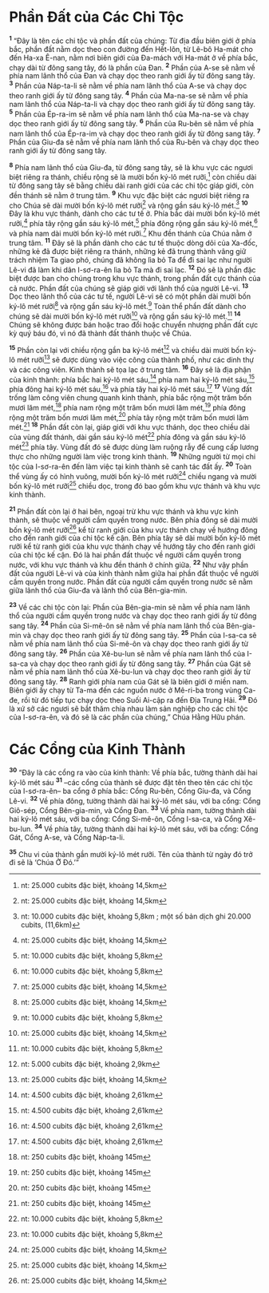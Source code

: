 # Phần Ðất của Các Chi Tộc
<sup><b>1</b></sup> “Ðây là tên các chi tộc và phần đất của chúng: Từ địa đầu biên giới ở phía bắc, phần đất nằm dọc theo con đường đến Hết-lôn, từ Lê-bô Ha-mát cho đến Ha-xa Ê-nan, nằm nơi biên giới của Ða-mách với Ha-mát ở về phía bắc, chạy dài từ đông sang tây, đó là phần của Ðan. <sup><b>2</b></sup> Phần của A-se sẽ nằm về phía nam lãnh thổ của Ðan và chạy dọc theo ranh giới ấy từ đông sang tây. <sup><b>3</b></sup> Phần của Náp-ta-li sẽ nằm về phía nam lãnh thổ của A-se và chạy dọc theo ranh giới ấy từ đông sang tây. <sup><b>4</b></sup> Phần của Ma-na-se sẽ nằm về phía nam lãnh thổ của Náp-ta-li và chạy dọc theo ranh giới ấy từ đông sang tây. <sup><b>5</b></sup> Phần của Ép-ra-im sẽ nằm về phía nam lãnh thổ của Ma-na-se và chạy dọc theo ranh giới ấy từ đông sang tây. <sup><b>6</b></sup> Phần của Ru-bên sẽ nằm về phía nam lãnh thổ của Ép-ra-im và chạy dọc theo ranh giới ấy từ đông sang tây. <sup><b>7</b></sup> Phần của Giu-đa sẽ nằm về phía nam lãnh thổ của Ru-bên và chạy dọc theo ranh giới ấy từ đông sang tây.

<sup><b>8</b></sup> Phía nam lãnh thổ của Giu-đa, từ đông sang tây, sẽ là khu vực các ngươi biệt riêng ra thánh, chiều rộng sẽ là mười bốn ký-lô mét rưỡi,[^1-82ce9513-2c91-4a3c-aec7-a0eaa3d2014e] còn chiều dài từ đông sang tây sẽ bằng chiều dài ranh giới của các chi tộc giáp giới, còn đền thánh sẽ nằm ở trung tâm. <sup><b>9</b></sup> Khu vực đặc biệt các ngươi biệt riêng ra cho Chúa sẽ dài mười bốn ký-lô mét rưỡi[^2-82ce9513-2c91-4a3c-aec7-a0eaa3d2014e] và rộng gần sáu ký-lô mét.[^3-82ce9513-2c91-4a3c-aec7-a0eaa3d2014e] <sup><b>10</b></sup> Ðây là khu vực thánh, dành cho các tư tế ở. Phía bắc dài mười bốn ký-lô mét rưỡi,[^4-82ce9513-2c91-4a3c-aec7-a0eaa3d2014e] phía tây rộng gần sáu ký-lô mét,[^5-82ce9513-2c91-4a3c-aec7-a0eaa3d2014e] phía đông rộng gần sáu ký-lô mét,[^6-82ce9513-2c91-4a3c-aec7-a0eaa3d2014e] và phía nam dài mười bốn ký-lô mét rưỡi.[^7-82ce9513-2c91-4a3c-aec7-a0eaa3d2014e] Khu đền thánh của Chúa nằm ở trung tâm. <sup><b>11</b></sup> Ðây sẽ là phần dành cho các tư tế thuộc dòng dõi của Xa-đốc, những kẻ đã được biệt riêng ra thánh, những kẻ đã trung thành vâng giữ trách nhiệm Ta giao phó, chúng đã không lìa bỏ Ta để đi sai lạc như người Lê-vi đã làm khi dân I-sơ-ra-ên lìa bỏ Ta mà đi sai lạc. <sup><b>12</b></sup> Ðó sẽ là phần đặc biệt được ban cho chúng trong khu vực thánh, trong phần đất cực thánh của cả nước. Phần đất của chúng sẽ giáp giới với lãnh thổ của người Lê-vi. <sup><b>13</b></sup> Dọc theo lãnh thổ của các tư tế, người Lê-vi sẽ có một phần dài mười bốn ký-lô mét rưỡi[^8-82ce9513-2c91-4a3c-aec7-a0eaa3d2014e] và rộng gần sáu ký-lô mét.[^9-82ce9513-2c91-4a3c-aec7-a0eaa3d2014e] Toàn thể phần đất dành cho chúng sẽ dài mười bốn ký-lô mét rưỡi[^10-82ce9513-2c91-4a3c-aec7-a0eaa3d2014e] và rộng gần sáu ký-lô mét.[^11-82ce9513-2c91-4a3c-aec7-a0eaa3d2014e] <sup><b>14</b></sup> Chúng sẽ không được bán hoặc trao đổi hoặc chuyển nhượng phần đất cực kỳ quý báu đó, vì nó đã thành đất thánh thuộc về Chúa.

<sup><b>15</b></sup> Phần còn lại với chiều rộng gần ba ký-lô mét[^12-82ce9513-2c91-4a3c-aec7-a0eaa3d2014e] và chiều dài mười bốn ký-lô mét rưỡi[^13-82ce9513-2c91-4a3c-aec7-a0eaa3d2014e] sẽ được dùng vào việc công của thành phố, như các dinh thự và các công viên. Kinh thành sẽ tọa lạc ở trung tâm. <sup><b>16</b></sup> Ðây sẽ là địa phận của kinh thành: phía bắc hai ký-lô mét sáu,[^14-82ce9513-2c91-4a3c-aec7-a0eaa3d2014e] phía nam hai ký-lô mét sáu,[^15-82ce9513-2c91-4a3c-aec7-a0eaa3d2014e] phía đông hai ký-lô mét sáu,[^16-82ce9513-2c91-4a3c-aec7-a0eaa3d2014e] và phía tây hai ký-lô mét sáu.[^17-82ce9513-2c91-4a3c-aec7-a0eaa3d2014e] <sup><b>17</b></sup> Vùng đất trống làm công viên chung quanh kinh thành, phía bắc rộng một trăm bốn mươi lăm mét,[^18-82ce9513-2c91-4a3c-aec7-a0eaa3d2014e] phía nam rộng một trăm bốn mươi lăm mét,[^19-82ce9513-2c91-4a3c-aec7-a0eaa3d2014e] phía đông rộng một trăm bốn mươi lăm mét,[^20-82ce9513-2c91-4a3c-aec7-a0eaa3d2014e] phía tây rộng một trăm bốn mươi lăm mét.[^21-82ce9513-2c91-4a3c-aec7-a0eaa3d2014e] <sup><b>18</b></sup> Phần đất còn lại, giáp giới với khu vực thánh, dọc theo chiều dài của vùng đất thánh, dài gần sáu ký-lô mét[^22-82ce9513-2c91-4a3c-aec7-a0eaa3d2014e] phía đông và gần sáu ký-lô mét[^23-82ce9513-2c91-4a3c-aec7-a0eaa3d2014e] phía tây. Vùng đất đó sẽ được dùng làm ruộng rẫy để cung cấp lương thực cho những người làm việc trong kinh thành. <sup><b>19</b></sup> Những người từ mọi chi tộc của I-sơ-ra-ên đến làm việc tại kinh thành sẽ canh tác đất ấy. <sup><b>20</b></sup> Toàn thể vùng ấy có hình vuông, mười bốn ký-lô mét rưỡi[^24-82ce9513-2c91-4a3c-aec7-a0eaa3d2014e] chiều ngang và mười bốn ký-lô mét rưỡi[^25-82ce9513-2c91-4a3c-aec7-a0eaa3d2014e] chiều dọc, trong đó bao gồm khu vực thánh và khu vực kinh thành.

<sup><b>21</b></sup> Phần đất còn lại ở hai bên, ngoại trừ khu vực thánh và khu vực kinh thành, sẽ thuộc về người cầm quyền trong nước. Bên phía đông sẽ dài mười bốn ký-lô mét rưỡi[^26-82ce9513-2c91-4a3c-aec7-a0eaa3d2014e] kể từ ranh giới của khu vực thánh chạy về hướng đông cho đến ranh giới của chi tộc kế cận. Bên phía tây sẽ dài mười bốn ký-lô mét rưỡi kể từ ranh giới của khu vực thánh chạy về hướng tây cho đến ranh giới của chi tộc kế cận. Ðó là hai phần đất thuộc về người cầm quyền trong nước, với khu vực thánh và khu đền thánh ở chính giữa. <sup><b>22</b></sup> Như vậy phần đất của người Lê-vi và của kinh thành nằm giữa hai phần đất thuộc về người cầm quyền trong nước. Phần đất của người cầm quyền trong nước sẽ nằm giữa lãnh thổ của Giu-đa và lãnh thổ của Bên-gia-min.

<sup><b>23</b></sup> Về các chi tộc còn lại: Phần của Bên-gia-min sẽ nằm về phía nam lãnh thổ của người cầm quyền trong nước và chạy dọc theo ranh giới ấy từ đông sang tây. <sup><b>24</b></sup> Phần của Si-mê-ôn sẽ nằm về phía nam lãnh thổ của Bên-gia-min và chạy dọc theo ranh giới ấy từ đông sang tây. <sup><b>25</b></sup> Phần của I-sa-ca sẽ nằm về phía nam lãnh thổ của Si-mê-ôn và chạy dọc theo ranh giới ấy từ đông sang tây. <sup><b>26</b></sup> Phần của Xê-bu-lun sẽ nằm về phía nam lãnh thổ của I-sa-ca và chạy dọc theo ranh giới ấy từ đông sang tây. <sup><b>27</b></sup> Phần của Gát sẽ nằm về phía nam lãnh thổ của Xê-bu-lun và chạy dọc theo ranh giới ấy từ đông sang tây. <sup><b>28</b></sup> Ranh giới phía nam của Gát sẽ là biên giới ở miền nam. Biên giới ấy chạy từ Ta-ma đến các nguồn nước ở Mê-ri-ba trong vùng Ca-đe, rồi từ đó tiếp tục chạy dọc theo Suối Ai-cập ra đến Ðịa Trung Hải. <sup><b>29</b></sup> Ðó là xứ sở các ngươi sẽ bắt thăm chia nhau làm sản nghiệp cho các chi tộc của I-sơ-ra-ên, và đó sẽ là các phần của chúng,” Chúa Hằng Hữu phán.

# Các Cổng của Kinh Thành
<sup><b>30</b></sup> “Ðây là các cổng ra vào của kinh thành: Về phía bắc, tường thành dài hai ký-lô mét sáu <sup><b>31</b></sup> –các cổng của thành sẽ được đặt tên theo tên các chi tộc của I-sơ-ra-ên– ba cổng ở phía bắc: Cổng Ru-bên, Cổng Giu-đa, và Cổng Lê-vi. <sup><b>32</b></sup> Về phía đông, tường thành dài hai ký-lô mét sáu, với ba cổng: Cổng Giô-sép, Cổng Bên-gia-min, và Cổng Ðan. <sup><b>33</b></sup> Về phía nam, tường thành dài hai ký-lô mét sáu, với ba cổng: Cổng Si-mê-ôn, Cổng I-sa-ca, và Cổng Xê-bu-lun. <sup><b>34</b></sup> Về phía tây, tường thành dài hai ký-lô mét sáu, với ba cổng: Cổng Gát, Cổng A-se, và Cổng Náp-ta-li.

<sup><b>35</b></sup> Chu vi của thành gần mười ký-lô mét rưỡi. Tên của thành từ ngày đó trở đi sẽ là ‘Chúa Ở Ðó.’”

[^1-82ce9513-2c91-4a3c-aec7-a0eaa3d2014e]: nt: 25.000 cubits đặc biệt, khoảng 14,5km
[^2-82ce9513-2c91-4a3c-aec7-a0eaa3d2014e]: nt: 25.000 cubits đặc biệt, khoảng 14,5km
[^3-82ce9513-2c91-4a3c-aec7-a0eaa3d2014e]: nt: 10.000 cubits đặc biệt, khoảng 5,8km ; một số bản dịch ghi 20.000 cubits, (11,6km)
[^4-82ce9513-2c91-4a3c-aec7-a0eaa3d2014e]: nt: 25.000 cubits đặc biệt, khoảng 14,5km
[^5-82ce9513-2c91-4a3c-aec7-a0eaa3d2014e]: nt: 10.000 cubits đặc biệt, khoảng 5,8km
[^6-82ce9513-2c91-4a3c-aec7-a0eaa3d2014e]: nt: 10.000 cubits đặc biệt, khoảng 5,8km
[^7-82ce9513-2c91-4a3c-aec7-a0eaa3d2014e]: nt: 25.000 cubits đặc biệt, khoảng 14,5km
[^8-82ce9513-2c91-4a3c-aec7-a0eaa3d2014e]: nt: 25.000 cubits đặc biệt, khoảng 14,5km
[^9-82ce9513-2c91-4a3c-aec7-a0eaa3d2014e]: nt: 10.000 cubits đặc biệt, khoảng 5,8km
[^10-82ce9513-2c91-4a3c-aec7-a0eaa3d2014e]: nt: 25.000 cubits đặc biệt, khoảng 14,5km
[^11-82ce9513-2c91-4a3c-aec7-a0eaa3d2014e]: nt: 10.000 cubits đặc biệt, khoảng 5,8km
[^12-82ce9513-2c91-4a3c-aec7-a0eaa3d2014e]: nt: 5.000 cubits đặc biệt, khoảng 2,9km
[^13-82ce9513-2c91-4a3c-aec7-a0eaa3d2014e]: nt: 25.000 cubits đặc biệt, khoảng 14,5km
[^14-82ce9513-2c91-4a3c-aec7-a0eaa3d2014e]: nt: 4.500 cubits đặc biệt, khoảng 2,61km
[^15-82ce9513-2c91-4a3c-aec7-a0eaa3d2014e]: nt: 4.500 cubits đặc biệt, khoảng 2,61km
[^16-82ce9513-2c91-4a3c-aec7-a0eaa3d2014e]: nt: 4.500 cubits đặc biệt, khoảng 2,61km
[^17-82ce9513-2c91-4a3c-aec7-a0eaa3d2014e]: nt: 4.500 cubits đặc biệt, khoảng 2,61km
[^18-82ce9513-2c91-4a3c-aec7-a0eaa3d2014e]: nt: 250 cubits đặc biệt, khoảng 145m
[^19-82ce9513-2c91-4a3c-aec7-a0eaa3d2014e]: nt: 250 cubits đặc biệt, khoảng 145m
[^20-82ce9513-2c91-4a3c-aec7-a0eaa3d2014e]: nt: 250 cubits đặc biệt, khoảng 145m
[^21-82ce9513-2c91-4a3c-aec7-a0eaa3d2014e]: nt: 250 cubits đặc biệt, khoảng 145m
[^22-82ce9513-2c91-4a3c-aec7-a0eaa3d2014e]: nt: 10.000 cubits đặc biệt, khoảng 5,8km
[^23-82ce9513-2c91-4a3c-aec7-a0eaa3d2014e]: nt: 10.000 cubits đặc biệt, khoảng 5,8km
[^24-82ce9513-2c91-4a3c-aec7-a0eaa3d2014e]: nt: 25.000 cubits đặc biệt, khoảng 14,5km
[^25-82ce9513-2c91-4a3c-aec7-a0eaa3d2014e]: nt: 25.000 cubits đặc biệt, khoảng 14,5km
[^26-82ce9513-2c91-4a3c-aec7-a0eaa3d2014e]: nt: 25.000 cubits đặc biệt, khoảng 14,5km